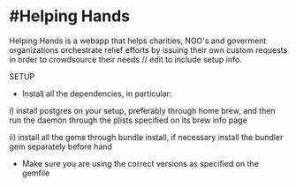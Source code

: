 #Helping Hands
==============================

Helping Hands is a webapp that helps charities, NGO's and goverment organizations orchestrate relief efforts by issuing their own custom requests in order to crowdsource their needs // edit to include setup info.

SETUP


- Install all the dependencies, in particular:

i) install postgres on your setup, preferably through home brew, and then run the daemon through the plists specified on its brew info page

ii) install all the gems through bundle install, if necessary install the bundler gem separately before hand


- Make sure you are using the correct versions as specified on the gemfile
